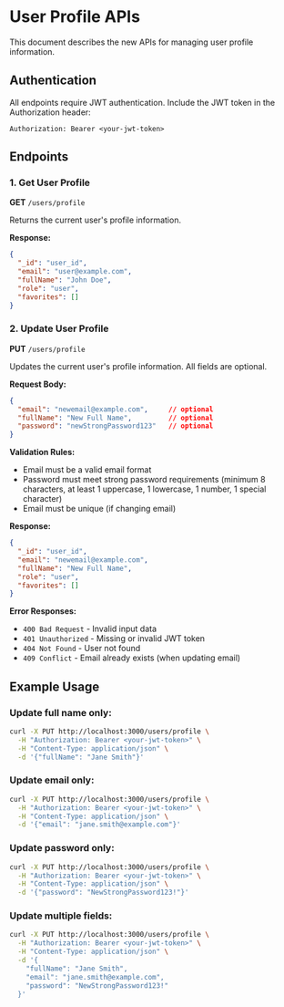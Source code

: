# User Profile APIs

This document describes the new APIs for managing user profile information.

## Authentication

All endpoints require JWT authentication. Include the JWT token in the Authorization header:
```
Authorization: Bearer <your-jwt-token>
```

## Endpoints

### 1. Get User Profile

**GET** `/users/profile`

Returns the current user's profile information.

**Response:**
```json
{
  "_id": "user_id",
  "email": "user@example.com",
  "fullName": "John Doe",
  "role": "user",
  "favorites": []
}
```

### 2. Update User Profile

**PUT** `/users/profile`

Updates the current user's profile information. All fields are optional.

**Request Body:**
```json
{
  "email": "newemail@example.com",     // optional
  "fullName": "New Full Name",         // optional
  "password": "newStrongPassword123"   // optional
}
```

**Validation Rules:**
- Email must be a valid email format
- Password must meet strong password requirements (minimum 8 characters, at least 1 uppercase, 1 lowercase, 1 number, 1 special character)
- Email must be unique (if changing email)

**Response:**
```json
{
  "_id": "user_id",
  "email": "newemail@example.com",
  "fullName": "New Full Name",
  "role": "user",
  "favorites": []
}
```

**Error Responses:**
- `400 Bad Request` - Invalid input data
- `401 Unauthorized` - Missing or invalid JWT token
- `404 Not Found` - User not found
- `409 Conflict` - Email already exists (when updating email)

## Example Usage

### Update full name only:
```bash
curl -X PUT http://localhost:3000/users/profile \
  -H "Authorization: Bearer <your-jwt-token>" \
  -H "Content-Type: application/json" \
  -d '{"fullName": "Jane Smith"}'
```

### Update email only:
```bash
curl -X PUT http://localhost:3000/users/profile \
  -H "Authorization: Bearer <your-jwt-token>" \
  -H "Content-Type: application/json" \
  -d '{"email": "jane.smith@example.com"}'
```

### Update password only:
```bash
curl -X PUT http://localhost:3000/users/profile \
  -H "Authorization: Bearer <your-jwt-token>" \
  -H "Content-Type: application/json" \
  -d '{"password": "NewStrongPassword123!"}'
```

### Update multiple fields:
```bash
curl -X PUT http://localhost:3000/users/profile \
  -H "Authorization: Bearer <your-jwt-token>" \
  -H "Content-Type: application/json" \
  -d '{
    "fullName": "Jane Smith",
    "email": "jane.smith@example.com",
    "password": "NewStrongPassword123!"
  }'
``` 